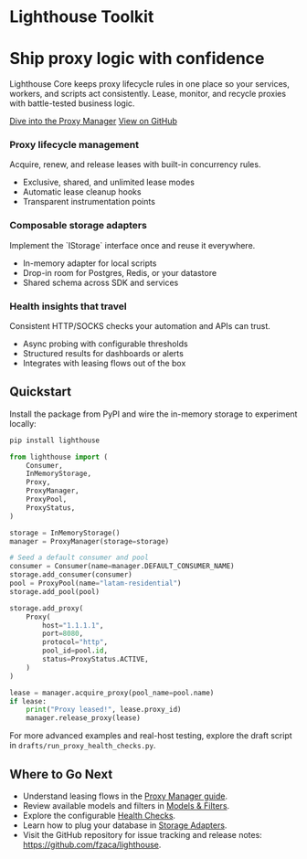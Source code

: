 # Lighthouse Toolkit

<div class="hero">
  <div>
    <h1>Ship proxy logic with confidence</h1>
    <p>Lighthouse Core keeps proxy lifecycle rules in one place so your services,
    workers, and scripts act consistently. Lease, monitor, and recycle proxies
    with battle-tested business logic.</p>
    <div class="cta">
      <a class="primary" href="proxy-manager/">Dive into the Proxy Manager</a>
      <a class="secondary" href="https://github.com/fzaca/lighthouse" target="_blank" rel="noopener">View on GitHub</a>
    </div>
  </div>
</div>

<div class="feature-grid">
  <div class="feature-card">
    <h3>Proxy lifecycle management</h3>
    <p>Acquire, renew, and release leases with built-in concurrency rules.</p>
    <ul>
      <li>Exclusive, shared, and unlimited lease modes</li>
      <li>Automatic lease cleanup hooks</li>
      <li>Transparent instrumentation points</li>
    </ul>
  </div>
  <div class="feature-card">
    <h3>Composable storage adapters</h3>
    <p>Implement the `IStorage` interface once and reuse it everywhere.</p>
    <ul>
      <li>In-memory adapter for local scripts</li>
      <li>Drop-in room for Postgres, Redis, or your datastore</li>
      <li>Shared schema across SDK and services</li>
    </ul>
  </div>
  <div class="feature-card">
    <h3>Health insights that travel</h3>
    <p>Consistent HTTP/SOCKS checks your automation and APIs can trust.</p>
    <ul>
      <li>Async probing with configurable thresholds</li>
      <li>Structured results for dashboards or alerts</li>
      <li>Integrates with leasing flows out of the box</li>
    </ul>
  </div>
</div>

## Quickstart

Install the package from PyPI and wire the in-memory storage to experiment
locally:

```bash
pip install lighthouse
```

```python
from lighthouse import (
    Consumer,
    InMemoryStorage,
    Proxy,
    ProxyManager,
    ProxyPool,
    ProxyStatus,
)

storage = InMemoryStorage()
manager = ProxyManager(storage=storage)

# Seed a default consumer and pool
consumer = Consumer(name=manager.DEFAULT_CONSUMER_NAME)
storage.add_consumer(consumer)
pool = ProxyPool(name="latam-residential")
storage.add_pool(pool)

storage.add_proxy(
    Proxy(
        host="1.1.1.1",
        port=8080,
        protocol="http",
        pool_id=pool.id,
        status=ProxyStatus.ACTIVE,
    )
)

lease = manager.acquire_proxy(pool_name=pool.name)
if lease:
    print("Proxy leased!", lease.proxy_id)
    manager.release_proxy(lease)
```

For more advanced examples and real-host testing, explore the draft script in
`drafts/run_proxy_health_checks.py`.

## Where to Go Next

- Understand leasing flows in the [Proxy Manager guide](proxy-manager.md).
- Review available models and filters in [Models & Filters](models.md).
- Explore the configurable [Health Checks](health-checks.md).
- Learn how to plug your database in [Storage Adapters](storage.md).
- Visit the GitHub repository for issue tracking and release notes:
  <https://github.com/fzaca/lighthouse>.
